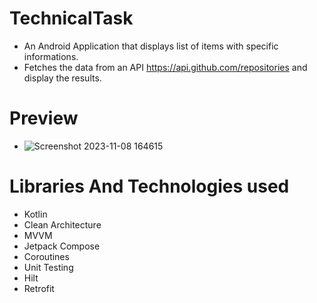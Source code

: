 # TechnicalTask
* An Android Application that displays list of items with specific informations.
* Fetches the data from an API https://api.github.com/repositories and display the results.

 # Preview

* ![Screenshot 2023-11-08 164615](https://github.com/Nadineislam/TechnicalTask/assets/96357226/9eafc8a7-0277-410c-aa97-d21db87963da)


 # Libraries And Technologies used
* Kotlin
* Clean Architecture
* MVVM
* Jetpack Compose
* Coroutines
* Unit Testing
* Hilt
* Retrofit

